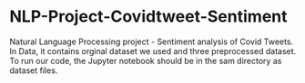 # NLP-Project-Covidtweet-Sentiment
Natural Language Processing project - Sentiment analysis of Covid Tweets.
In Data, it contains orginal dataset we used and three preprocessed dataset.
To run our code, the Jupyter notebook should be in the sam directory as dataset files.
